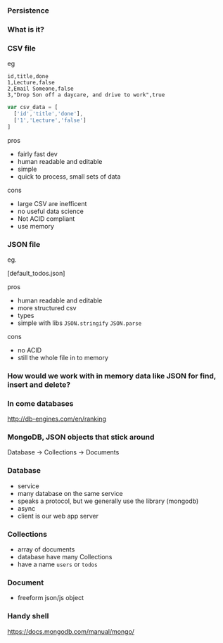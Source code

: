 ### Persistence

### What is it?



### CSV file

eg
```CSV
id,title,done
1,Lecture,false
2,Email Someone,false
3,"Drop Son off a daycare, and drive to work",true
```

```javascript
var csv_data = [
  ['id','title','done'],
  ['1','Lecture','false']
]
```

pros
- fairly fast dev
- human readable and editable
- simple
- quick to process, small sets of data

cons
- large CSV are inefficent
- no useful data science
- Not ACID compliant
- use memory


### JSON file

eg.

[default_todos.json]

pros
- human readable and editable
- more structured csv
- types
- simple with libs `JSON.stringify` `JSON.parse`

cons
- no ACID
- still the whole file in to memory


### How would we work with in memory data like JSON for find, insert and delete?



### In come databases

http://db-engines.com/en/ranking

### MongoDB, JSON objects that stick around

Database -> Collections -> Documents

### Database

- service
- many database on the same service
- speaks a protocol, but we generally use the library (mongodb)
- async
- client is our web app server

### Collections

- array of documents
- database have many Collections
- have a name `users` or `todos`

### Document
- freeform json/js object

### Handy shell

https://docs.mongodb.com/manual/mongo/
